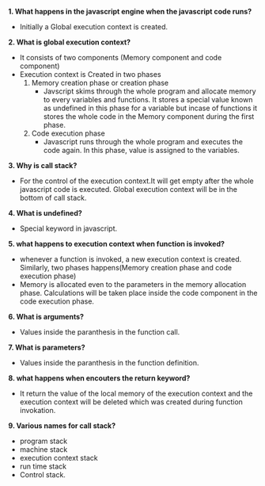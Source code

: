 **1. What happens in the javascript engine when the javascript code runs?**
* Initially a Global execution context is created.


**2. What is global execution context?**
* It consists of two components (Memory component and code component)
* Execution context is Created in two phases
    1. Memory creation phase or creation phase
        * Javscript skims through the whole program and allocate memory to every variables and functions. It stores a special value known as undefined in this phase for a variable but incase of functions it stores the whole code in the Memory component during the first phase. 
    2. Code execution phase
        * Javascript runs through the whole program and executes the code again. In this phase, value is assigned to the variables.

**3. Why is call stack?**
* For the control of the execution context.It will get empty after the whole javascript code is executed.
Global execution context will be in the bottom of call stack.

**4. What is undefined?**
* Special keyword in javascript.

**5. what happens to execution context when function is invoked?**
* whenever a function is invoked, a new execution context is created. Similarly, two phases happens(Memory creation phase and code execution phase)
* Memory is allocated even to the parameters in the memory allocation phase. Calculations will be taken place inside the code component in the code execution phase.

**6. What is arguments?**
* Values inside the paranthesis in the function call.

**7. What is parameters?**
* Values inside the paranthesis in the function definition.

**8. what happens when encouters the return keyword?**
* It return the value of the local memory of the execution context and the execution context will be deleted which was created during function invokation.

**9. Various names for call stack?**
* program stack
* machine stack
* execution context stack
* run time stack
* Control stack.
